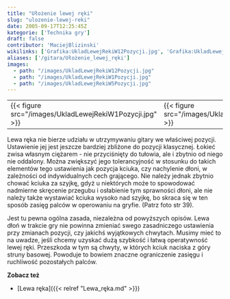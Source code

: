 ```yaml
---
title: "Ułożenie lewej ręki"
slug: "ulozenie-lewej-reki"
date: 2005-09-17T12:25:45Z
kategorie: ['Technika gry']
draft: false
contributor: 'MaciejBlizinski'
wikilinks: ['Grafika:UkladLewejRekiW12Pozycji.jpg', 'Grafika:UkladLewejRekiW1Pozycji.jpg', 'Grafika:UkladLewejRekiW5Pozycji.jpg', 'Lewa_r%C4%99ka']
aliases: ['/gitara/Ułożenie_lewej_ręki']
images:
  - path: "/images/UkladLewejRekiW12Pozycji.jpg"
  - path: "/images/UkladLewejRekiW1Pozycji.jpg"
  - path: "/images/UkladLewejRekiW5Pozycji.jpg"
---
```

|                                                         |                                                         |                                                          |
| ------------------------------------------------------- | ------------------------------------------------------- | -------------------------------------------------------- |
| {{< figure src="/images/UkladLewejRekiW1Pozycji.jpg" >}} | {{< figure src="/images/UkladLewejRekiW5Pozycji.jpg" >}} | {{< figure src="/images/UkladLewejRekiW12Pozycji.jpg" >}} |

Lewa ręka nie bierze udziału w utrzymywaniu gitary we właściwej pozycji.
Ustawienie jej jest jeszcze bardziej zbliżone do pozycji klasycznej.
Łokieć zwisa własnym ciężarem - nie przyciśnięty do tułowia, ale i
zbytnio od niego nie oddalony. Można zwiększyć jego tolerancyjność w
stosunku do takich elementów tego ustawienia jak pozycja kciuka, czy
nachylenie dłoni, w zależności od indywidualnych cech grającego. Nie
należy jednak zbytnio chować kciuka za szyjkę, gdyż u niektórych może to
spowodować nadmierne skręcenie przegubu i osłabienie tym sprawności
dłoni, ale nie należy także wystawiać kciuka wysoko nad szyjkę, bo
skraca się w ten sposób zasięg palców w operowaniu na gryfie. (Patrz
foto str 39).

Jest tu pewna ogólna zasada, niezależna od powyższych opisów. Lewa dłoń
w trakcie gry nie powinna zmieniać swego zasadniczego ustawienia przy
zmianach pozycji, czy jakichś wyjątkowych chwytach. Musimy mieć to na
uwadze, jeśli chcemy uzyskać dużą szybkość i łatwą operatywność lewej
ręki. Przeszkoda w tym są chwyty, w których kciuk naciska z góry struny
basowej. Powoduje to bowiem znaczne ograniczenie zasięgu i ruchliwość
pozostałych palców.



**Zobacz też**

  - [Lewa ręka]({{< relref "Lewa_ręka.md" >}})

